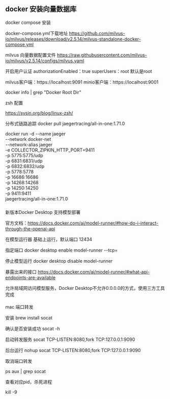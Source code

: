 ## docker 安装向量数据库

docker compose 安装

docker-compose.yml下载地址
https://github.com/milvus-io/milvus/releases/download/v2.5.14/milvus-standalone-docker-compose.yml

milvus 向量数据配置文件
https://raw.githubusercontent.com/milvus-io/milvus/v2.5.14/configs/milvus.yaml

开启用户认证
authorizationEnabled：true
superUsers：root  默认是root

milvus客户端：https://localhost:9091
minio客户端：https://localhost:9001




docker info | grep "Docker Root Dir"


zsh 配置

https://sysin.org/blog/linux-zsh/


分布式链路追踪
docker pull jaegertracing/all-in-one:1.71.0

docker run -d --name jaeger \
--network docker-net \
--network-alias jaeger \
-e COLLECTOR_ZIPKIN_HTTP_PORT=9411 \
-p 5775:5775/udp \
-p 6831:6831/udp \
-p 6832:6832/udp \
-p 5778:5778 \
-p 16686:16686 \
-p 14268:14268 \
-p 14250:14250 \
-p 9411:9411 \
jaegertracing/all-in-one:1.71.0


###

新版本Docker Desktop 支持模型部署

官方文档：https://docs.docker.com/ai/model-runner/#how-do-i-interact-through-the-openai-api

在模型运行器 基础上运行，默认端口 12434

指定端口
docker desktop enable model-runner --tcp=<port>

停止模型运行
docker desktop disable model-runner

暴露出来的接口
https://docs.docker.com/ai/model-runner/#what-api-endpoints-are-available

允许局域网访问模型服务，Docker Desktop不允许0.0.0.0的方式，使用三方工具完成


####

mac 端口转发

安装
brew install socat

确认是否安装成功
socat -h

启动转发服务
socat TCP-LISTEN:8080,fork TCP:127.0.0.1:9090

后台运行
nohup socat TCP-LISTEN:8080,fork TCP:127.0.0.1:9090

取消端口转发

ps aux | grep socat

查看对应pid，杀死进程

kill -9 <pid>

